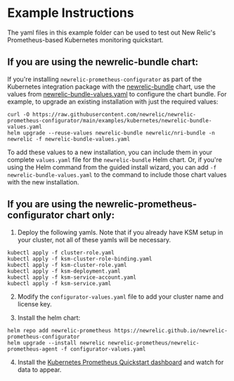 # Example Instructions

The yaml files in this example folder can be used to test out New Relic's Prometheus-based Kubernetes monitoring quickstart.

## If you are using the newrelic-bundle chart:

If you're installing `newrelic-prometheus-configurator` as part of the Kubernetes integration package with the [newrelic-bundle](https://github.com/newrelic/helm-charts/tree/master/charts/nri-bundle) chart, use the values from [newrelic-bundle-values.yaml](newrelic-bundle-values.yaml) to configure the chart bundle. For example, to upgrade an existing installation with just the required values:

```
curl -O https://raw.githubusercontent.com/newrelic/newrelic-prometheus-configurator/main/examples/kubernetes/newrelic-bundle-values.yaml
helm upgrade --reuse-values newrelic-bundle newrelic/nri-bundle -n newrelic -f newrelic-bundle-values.yaml
```

To add these values to a new installation, you can include them in your complete `values.yaml` file for the `newrelic-bundle` Helm chart. Or, if you're using the Helm command from the guided install wizard, you can add `-f newrelic-bundle-values.yaml` to the command to include those chart values with the new installation.


## If you are using the newrelic-prometheus-configurator chart only:

1. Deploy the following yamls. Note that if you already have KSM setup in your cluster, not all of these yamls will be necessary.

```
kubectl apply -f cluster-role.yaml
kubectl apply -f ksm-cluster-role-binding.yaml
kubectl apply -f ksm-cluster-role.yaml
kubectl apply -f ksm-deployment.yaml
kubectl apply -f ksm-service-account.yaml
kubectl apply -f ksm-service.yaml
```

2. Modify the `configurator-values.yaml` file to add your cluster name and license key.

3. Install the helm chart:

```
helm repo add newrelic-prometheus https://newrelic.github.io/newrelic-prometheus-configurator
helm upgrade --install newrelic newrelic-prometheus/newrelic-prometheus-agent -f configurator-values.yaml
```

4. Install the [Kubernetes Prometheus Quickstart dashboard](https://newrelic.com/instant-observability/kubernetes-prometheus) and watch for data to appear.
